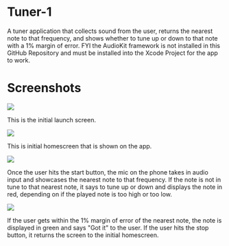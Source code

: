 # Tuner-1
A tuner application that collects sound from the user, returns the nearest note to that frequency, and 
shows whether to tune up or down to that note with a 1% margin of error. FYI the AudioKit framework is not installed 
in this GitHub Repository and must be installed into the Xcode Project for the app to work.

# Screenshots
![](images/Launchscreen.PNG)

This is the initial launch screen.

![](images/HomeScreen.PNG)

This is initial homescreen that is shown on the app.

![](images/NotTuned.PNG)

Once the user hits the start button, the mic on the phone takes in audio input and showcases the nearest note to that frequency. If the note is not in tune to that nearest note, it says to tune up or down and displays the note in red, depending on if the played note is too high or too low.

![](images/Tuned.PNG)

If the user gets within the 1% margin of error of the nearest note, the note is displayed in green and says "Got it" to the user. If the user hits the stop button, it returns the screen to the initial homescreen.

